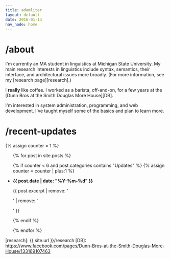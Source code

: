 ```yaml
---
title: adamliter
layout: default
date: 2016-01-14
nav_node: home
---
```


# /about

I'm currently an MA student in linguistics at Michigan State University. My main research interests in linguistics include syntax, semantics, their interface, and architectural issues more broadly. (For more information, see my [research page][research].)

I **really** like coffee. I worked as a barista, off-and-on, for a few years at the [Dunn Bros at the Smith Douglas More House][DB].

I'm interested in system administration, programming, and web development. I've taught myself some of the basics and plan to learn more.

# /recent-updates

{% assign counter = 1 %}

<ul>
{% for post in site.posts %}

{% if counter < 6 and post.categories contains "Updates" %}
{% assign counter = counter | plus:1 %}
<li>
  <strong>{{ post.date | date: "%Y-%m-%d" }}</strong>
  <p>{{ post.excerpt | remove: '<p>' | remove: '</p>' }}</p>
</li>
{% endif %}

{% endfor %}
</ul>

[research]: {{ site.url }}/research
[DB]: https://www.facebook.com/pages/Dunn-Bros-at-the-Smith-Douglas-More-House/133169107463

